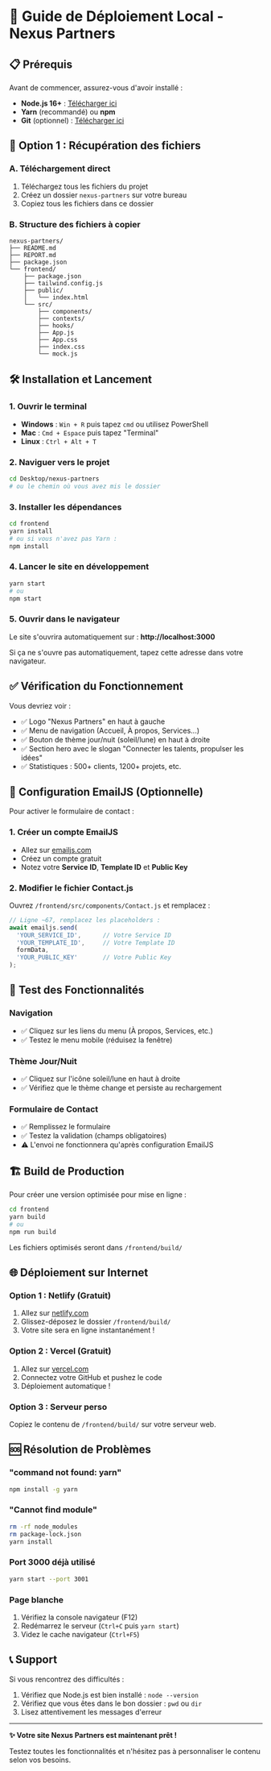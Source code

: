 # 🚀 Guide de Déploiement Local - Nexus Partners

## 📋 Prérequis

Avant de commencer, assurez-vous d'avoir installé :

- **Node.js 16+** : [Télécharger ici](https://nodejs.org/)
- **Yarn** (recommandé) ou **npm**
- **Git** (optionnel) : [Télécharger ici](https://git-scm.com/)

## 📁 Option 1 : Récupération des fichiers

### A. Téléchargement direct
1. Téléchargez tous les fichiers du projet
2. Créez un dossier `nexus-partners` sur votre bureau
3. Copiez tous les fichiers dans ce dossier

### B. Structure des fichiers à copier
```
nexus-partners/
├── README.md
├── REPORT.md  
├── package.json
└── frontend/
    ├── package.json
    ├── tailwind.config.js
    ├── public/
    │   └── index.html
    └── src/
        ├── components/
        ├── contexts/
        ├── hooks/
        ├── App.js
        ├── App.css
        ├── index.css
        └── mock.js
```

## 🛠️ Installation et Lancement

### 1. Ouvrir le terminal
- **Windows** : `Win + R` puis tapez `cmd` ou utilisez PowerShell
- **Mac** : `Cmd + Espace` puis tapez "Terminal"
- **Linux** : `Ctrl + Alt + T`

### 2. Naviguer vers le projet
```bash
cd Desktop/nexus-partners
# ou le chemin où vous avez mis le dossier
```

### 3. Installer les dépendances
```bash
cd frontend
yarn install
# ou si vous n'avez pas Yarn :
npm install
```

### 4. Lancer le site en développement
```bash
yarn start
# ou
npm start
```

### 5. Ouvrir dans le navigateur
Le site s'ouvrira automatiquement sur : **http://localhost:3000**

Si ça ne s'ouvre pas automatiquement, tapez cette adresse dans votre navigateur.

## ✅ Vérification du Fonctionnement

Vous devriez voir :
- ✅ Logo "Nexus Partners" en haut à gauche
- ✅ Menu de navigation (Accueil, À propos, Services...)
- ✅ Bouton de thème jour/nuit (soleil/lune) en haut à droite
- ✅ Section hero avec le slogan "Connecter les talents, propulser les idées"
- ✅ Statistiques : 500+ clients, 1200+ projets, etc.

## 🔧 Configuration EmailJS (Optionnelle)

Pour activer le formulaire de contact :

### 1. Créer un compte EmailJS
- Allez sur [emailjs.com](https://www.emailjs.com/)
- Créez un compte gratuit
- Notez votre **Service ID**, **Template ID** et **Public Key**

### 2. Modifier le fichier Contact.js
Ouvrez `/frontend/src/components/Contact.js` et remplacez :

```javascript
// Ligne ~67, remplacez les placeholders :
await emailjs.send(
  'YOUR_SERVICE_ID',      // Votre Service ID
  'YOUR_TEMPLATE_ID',     // Votre Template ID  
  formData,
  'YOUR_PUBLIC_KEY'       // Votre Public Key
);
```

## 📱 Test des Fonctionnalités

### Navigation
- ✅ Cliquez sur les liens du menu (À propos, Services, etc.)
- ✅ Testez le menu mobile (réduisez la fenêtre)

### Thème Jour/Nuit
- ✅ Cliquez sur l'icône soleil/lune en haut à droite
- ✅ Vérifiez que le thème change et persiste au rechargement

### Formulaire de Contact
- ✅ Remplissez le formulaire
- ✅ Testez la validation (champs obligatoires)
- ⚠️ L'envoi ne fonctionnera qu'après configuration EmailJS

## 🏗️ Build de Production

Pour créer une version optimisée pour mise en ligne :

```bash
cd frontend
yarn build
# ou
npm run build
```

Les fichiers optimisés seront dans `/frontend/build/`

## 🌐 Déploiement sur Internet

### Option 1 : Netlify (Gratuit)
1. Allez sur [netlify.com](https://netlify.com)
2. Glissez-déposez le dossier `/frontend/build/`
3. Votre site sera en ligne instantanément !

### Option 2 : Vercel (Gratuit)  
1. Allez sur [vercel.com](https://vercel.com)
2. Connectez votre GitHub et pushez le code
3. Déploiement automatique !

### Option 3 : Serveur perso
Copiez le contenu de `/frontend/build/` sur votre serveur web.

## 🆘 Résolution de Problèmes

### "command not found: yarn"
```bash
npm install -g yarn
```

### "Cannot find module"
```bash
rm -rf node_modules
rm package-lock.json
yarn install
```

### Port 3000 déjà utilisé
```bash
yarn start --port 3001
```

### Page blanche
1. Vérifiez la console navigateur (F12)
2. Redémarrez le serveur (`Ctrl+C` puis `yarn start`)
3. Videz le cache navigateur (`Ctrl+F5`)

## 📞 Support

Si vous rencontrez des difficultés :
1. Vérifiez que Node.js est bien installé : `node --version`
2. Vérifiez que vous êtes dans le bon dossier : `pwd` ou `dir`
3. Lisez attentivement les messages d'erreur

---

**✨ Votre site Nexus Partners est maintenant prêt !**

Testez toutes les fonctionnalités et n'hésitez pas à personnaliser le contenu selon vos besoins.